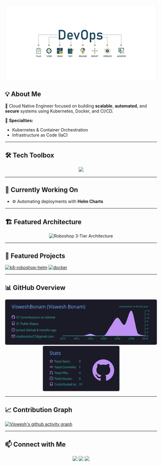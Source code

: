 <!-- Header Banner -->
<div align="center">
  <img src="https://raw.githubusercontent.com/VisweshBonam/VisweshBonam/main/banner.jpg" alt="Github Banner" width="800"/>
</div>


## 💡 About Me
🚀 Cloud Native Engineer focused on building **scalable**, **automated**, and **secure** systems using Kubernetes, Docker, and CI/CD.

💼 **Specialties:**  
- Kubernetes & Container Orchestration  
- Infrastructure as Code (IaC)  

---

## 🛠 Tech Toolbox
<p align="center">
  <img src="https://skillicons.dev/icons?i=kubernetes,docker,git,linux,bash,ansible,terraform,aws,githubactions&theme=dark" />
</p>

---

## 🚀 Currently Working On
- ⚙️ Automating deployments with **Helm Charts**  

---

## 🏗 Featured Architecture
<p align="center">
  <img src="./images/roboshop-architecture.png" alt="Roboshop 3-Tier Architecture" width="800"/>
</p>

---

## 📌 Featured Projects
[![k8-roboshop-helm](https://github-readme-stats.vercel.app/api/pin/?username=VisweshBonam&repo=k8-roboshop-helm&theme=tokyonight)](https://github.com/VisweshBonam/k8-roboshop-helm)
[![docker](https://github-readme-stats.vercel.app/api/pin/?username=VisweshBonam&repo=docker&theme=tokyonight)](https://github.com/VisweshBonam/docker)

---

## 📊 GitHub Overview
<p align="center">
  <img src="https://raw.githubusercontent.com/VisweshBonam/VisweshBonam/main/profile-summary-card-output/tokyonight/0-profile-details.svg" height="150"/>
  <img src="https://raw.githubusercontent.com/VisweshBonam/VisweshBonam/main/profile-summary-card-output/tokyonight/3-stats.svg" height="150"/>
</p>

---

## 📈 Contribution Graph
[![Viswesh's github activity graph](https://github-readme-activity-graph.vercel.app/graph?username=VisweshBonam&bg_color=0f0c29&color=ffffff&line=4e54c8&point=ffffff&area=true&hide_border=true)](https://github.com/ashutosh00710/github-readme-activity-graph)

---


## 📫 Connect with Me
<p align="center">
  <a href="https://www.linkedin.com/in/viswesh-bonam/"><img src="https://skillicons.dev/icons?i=linkedin" /></a>
  <a href="mailto:mailtovishu77@gmail.com"><img src="https://skillicons.dev/icons?i=gmail" /></a>
  <a href="https://medium.com/@mailtovishu77"><img src="https://skillicons.dev/icons?i=medium" /></a>
</p>

